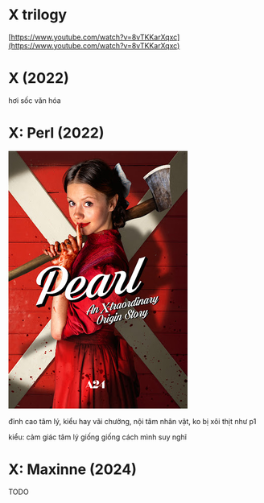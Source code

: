 # X trilogy

[https://www.youtube.com/watch?v=8vTKKarXqxc](https://www.youtube.com/watch?v=8vTKKarXqxc)

# X (2022)

hơi sốc văn hóa

# X: Perl (2022)

![image.png](X%20trilogy%20613fd1ed6a4c491091d98a17bf582784/image.png)

đỉnh cao tâm lý, kiểu hay vãi chưởng, nội tâm nhân vật, ko bị xôi thịt như p1

kiểu: cảm giác tâm lý giống giống cách mình suy nghĩ

# X: Maxinne (2024)

TODO